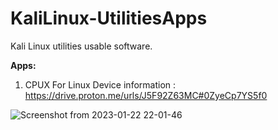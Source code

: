 # KaliLinux-UtilitiesApps
Kali Linux utilities usable software.


<b>Apps:</b>

1. CPUX For Linux Device information : https://drive.proton.me/urls/J5F92Z63MC#0ZyeCp7YS5f0


![Screenshot from 2023-01-22 22-01-46](https://user-images.githubusercontent.com/120317751/213927542-f777f2d2-45a0-482b-99e4-01d8eb775f23.png)




